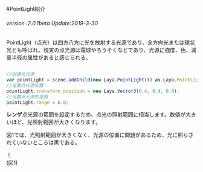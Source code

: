#PointLight紹介

###### *version :2.0.1beta   Update:2019-3-30*

PointLight（点光）は四方八方に光を放射する光源であり、全方向光または球状光とも呼ばれ、現実の点光源は電球やろうそくなどであり、光源に強度、色、減衰半径の属性があると感じられる。


```javascript

//创建点光源
var pointLight = scene.addChild(new Laya.PointLight()) as Laya.PointLight;
//设置点光源位置
pointLight.transform.position = new Laya.Vector3(0.4, 0.4, 0.0);
//设置点光源的范围
pointLight.range = 6.0;
```


**レンゲ**点光源の範囲を設定するため、点光の照射範囲に相当します。数値が大きいほど、光照射範囲が大きくなります。

図1では、光照射範囲が大きくなく、光源の位置に問題があるため、光に照らされていないところは黒である。

！[](img/1.png)<br/>(図1)

